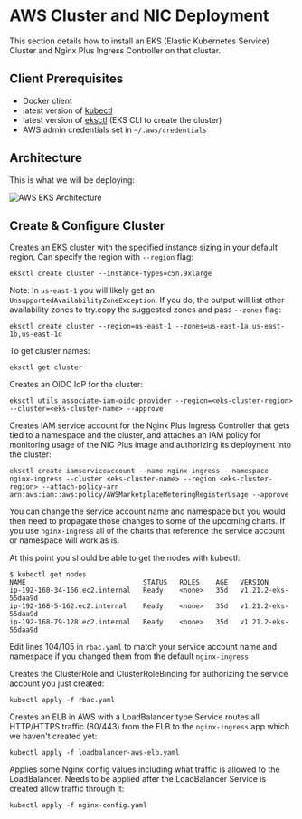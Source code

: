 # AWS Cluster and NIC Deployment
This section details how to install an EKS (Elastic Kubernetes Service) Cluster and Nginx Plus Ingress Controller on that cluster.

## Client Prerequisites
* Docker client
* latest version of [kubectl](https://kubernetes.io/docs/tasks/tools/)
* latest version of [eksctl](https://docs.aws.amazon.com/eks/latest/userguide/eksctl.html) (EKS CLI to create the cluster)
* AWS admin credentials set in `~/.aws/credentials`

## Architecture
This is what we will be deploying:

![AWS EKS Architecture](https://www.nginx.com/wp-content/uploads/2021/08/NIC-on-EKS-how-tested_topology.svg)

## Create & Configure Cluster
Creates an EKS cluster with the specified instance sizing in your default region. Can specify the region with `--region` flag:

`eksctl create cluster --instance-types=c5n.9xlarge`

Note: In `us-east-1` you will likely get an `UnsupportedAvailabilityZoneException`. If you do, the output will list other availability zones to try.copy the suggested zones and pass `--zones` flag: 

`eksctl create cluster --region=us-east-1 --zones=us-east-1a,us-east-1b,us-east-1d`

To get cluster names:

`eksctl get cluster`

Creates an OIDC IdP for the cluster:

`eksctl utils associate-iam-oidc-provider --region=<eks-cluster-region> --cluster=<eks-cluster-name> --approve`

Creates IAM service account for the Nginx Plus Ingress Controller that gets tied to a namespace and the cluster, and attaches an IAM policy for monitoring usage of the NIC Plus image and authorizing its deployment into the cluster:

`eksctl create iamserviceaccount --name nginx-ingress --namespace nginx-ingress --cluster <eks-cluster-name> --region <eks-cluster-region> --attach-policy-arn arn:aws:iam::aws:policy/AWSMarketplaceMeteringRegisterUsage --approve`

You can change the service account name and namespace but you would then need to propagate those changes to some of the upcoming charts.  If you use `nginx-ingress` all of the charts that reference the service account or namespace will work as is.

At this point you should be able to get the nodes with kubectl:
```
$ kubectl get nodes
NAME                             STATUS   ROLES    AGE   VERSION
ip-192-168-34-166.ec2.internal   Ready    <none>   35d   v1.21.2-eks-55daa9d
ip-192-168-5-162.ec2.internal    Ready    <none>   35d   v1.21.2-eks-55daa9d
ip-192-168-79-128.ec2.internal   Ready    <none>   35d   v1.21.2-eks-55daa9d
```

Edit lines 104/105 in `rbac.yaml` to match your service account name and namespace if you changed them from the default `nginx-ingress`

Creates the ClusterRole and ClusterRoleBinding for authorizing the service account you just created:

`kubectl apply -f rbac.yaml`

Creates an ELB in AWS with a LoadBalancer type Service routes all HTTP/HTTPS traffic (80/443) from the ELB to the `nginx-ingress` app which we haven't created yet:

`kubectl apply -f loadbalancer-aws-elb.yaml`

Applies some Nginx config values including what traffic is allowed to the LoadBalancer.  Needs to be applied after the LoadBalancer Service is created allow traffic through it:

`kubectl apply -f nginx-config.yaml`

